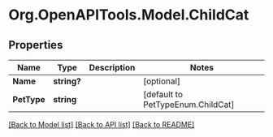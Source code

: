 # Org.OpenAPITools.Model.ChildCat

## Properties

Name | Type | Description | Notes
------------ | ------------- | ------------- | -------------
**Name** | **string?** |  | [optional] 
**PetType** | **string** |  | [default to PetTypeEnum.ChildCat]

[[Back to Model list]](../README.md#documentation-for-models) [[Back to API list]](../README.md#documentation-for-api-endpoints) [[Back to README]](../README.md)

